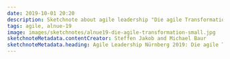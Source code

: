 ```yaml
---
date: 2019-10-01 20:20
description: Sketchnote about agile leadership "Die agile Transformation der Haufe-Lexware Group"
tags: agile, alnue-19
image: images/sketchnotes/alnue19-die-agile-transformation-small.jpg
sketchnoteMetadata.contentCreator: Steffen Jakob and Michael Baur
sketchnoteMetadata.heading: Agile Leadership Nürnberg 2019: Die agile Transformation der Haufe-Lexware Group
---
```

